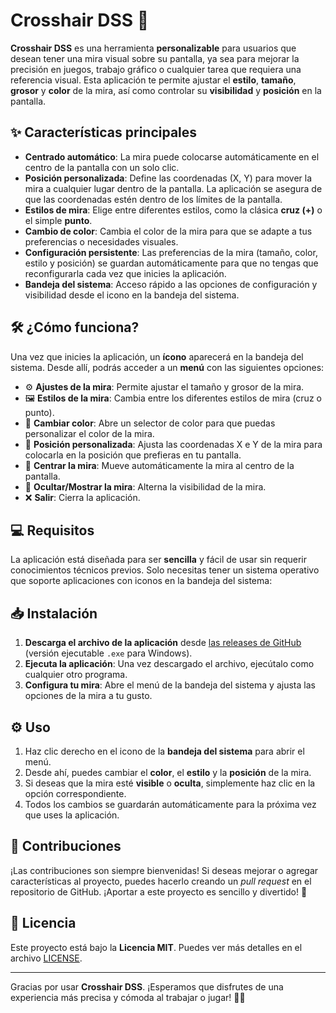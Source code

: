 # **Crosshair DSS** 🎯

**Crosshair DSS** es una herramienta **personalizable** para usuarios que desean tener una mira visual sobre su pantalla, ya sea para mejorar la precisión en juegos, trabajo gráfico o cualquier tarea que requiera una referencia visual. Esta aplicación te permite ajustar el **estilo**, **tamaño**, **grosor** y **color** de la mira, así como controlar su **visibilidad** y **posición** en la pantalla.

## ✨ Características principales

-  **Centrado automático**: La mira puede colocarse automáticamente en el centro de la pantalla con un solo clic.
-  **Posición personalizada**: Define las coordenadas (X, Y) para mover la mira a cualquier lugar dentro de la pantalla. La aplicación se asegura de que las coordenadas estén dentro de los límites de la pantalla.
-  **Estilos de mira**: Elige entre diferentes estilos, como la clásica **cruz (+)** o el simple **punto**.
-  **Cambio de color**: Cambia el color de la mira para que se adapte a tus preferencias o necesidades visuales.
-  **Configuración persistente**: Las preferencias de la mira (tamaño, color, estilo y posición) se guardan automáticamente para que no tengas que reconfigurarla cada vez que inicies la aplicación.
-  **Bandeja del sistema**: Acceso rápido a las opciones de configuración y visibilidad desde el icono en la bandeja del sistema.

## 🛠️ ¿Cómo funciona?

Una vez que inicies la aplicación, un **ícono** aparecerá en la bandeja del sistema. Desde allí, podrás acceder a un **menú** con las siguientes opciones:

- ⚙️ **Ajustes de la mira**: Permite ajustar el tamaño y grosor de la mira.
- 🖼️ **Estilos de la mira**: Cambia entre los diferentes estilos de mira (cruz o punto).
- 🎨 **Cambiar color**: Abre un selector de color para que puedas personalizar el color de la mira.
- 📍 **Posición personalizada**: Ajusta las coordenadas X e Y de la mira para colocarla en la posición que prefieras en tu pantalla.
- 🔄 **Centrar la mira**: Mueve automáticamente la mira al centro de la pantalla.
- 👀 **Ocultar/Mostrar la mira**: Alterna la visibilidad de la mira.
- ❌ **Salir**: Cierra la aplicación.

## 💻 Requisitos

La aplicación está diseñada para ser **sencilla** y fácil de usar sin requerir conocimientos técnicos previos. Solo necesitas tener un sistema operativo que soporte aplicaciones con iconos en la bandeja del sistema:

## 📥 Instalación

1. **Descarga el archivo de la aplicación** desde [las releases de GitHub](https://github.com/danieldussan/Crosshair-DSS/releases) (versión ejecutable `.exe` para Windows).
2. **Ejecuta la aplicación**: Una vez descargado el archivo, ejecútalo como cualquier otro programa.
3. **Configura tu mira**: Abre el menú de la bandeja del sistema y ajusta las opciones de la mira a tu gusto.

## ⚙️ Uso

1. Haz clic derecho en el icono de la **bandeja del sistema** para abrir el menú.
2. Desde ahí, puedes cambiar el **color**, el **estilo** y la **posición** de la mira.
3. Si deseas que la mira esté **visible** o **oculta**, simplemente haz clic en la opción correspondiente.
4. Todos los cambios se guardarán automáticamente para la próxima vez que uses la aplicación.

## 🤝 Contribuciones

¡Las contribuciones son siempre bienvenidas! Si deseas mejorar o agregar características al proyecto, puedes hacerlo creando un *pull request* en el repositorio de GitHub. ¡Aportar a este proyecto es sencillo y divertido! 🎉

## 📝 Licencia

Este proyecto está bajo la **Licencia MIT**. Puedes ver más detalles en el archivo [LICENSE](LICENSE).

---

Gracias por usar **Crosshair DSS**. ¡Esperamos que disfrutes de una experiencia más precisa y cómoda al trabajar o jugar! 🎯✨
